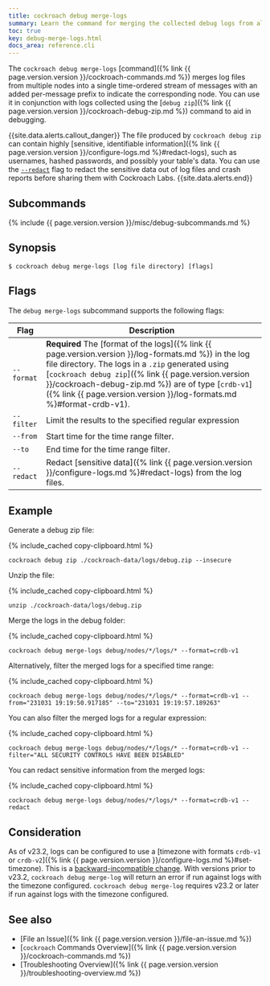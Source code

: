 ```yaml
---
title: cockroach debug merge-logs
summary: Learn the command for merging the collected debug logs from all nodes in your cluster.
toc: true
key: debug-merge-logs.html
docs_area: reference.cli
---
```


The `cockroach debug merge-logs` [command]({% link {{ page.version.version }}/cockroach-commands.md %}) merges log files from multiple nodes into a single time-ordered stream of messages with an added per-message prefix to indicate the corresponding node. You can use it in conjunction with logs collected using the [`debug zip`]({% link {{ page.version.version }}/cockroach-debug-zip.md %}) command to aid in debugging.

{{site.data.alerts.callout_danger}}
The file produced by `cockroach debug zip` can contain highly [sensitive, identifiable information]({% link {{ page.version.version }}/configure-logs.md %}#redact-logs), such as usernames, hashed passwords, and possibly your table's data. You can use the [`--redact`](#example) flag to redact the sensitive data out of log files and crash reports before sharing them with Cockroach Labs.
{{site.data.alerts.end}}

## Subcommands

{% include {{ page.version.version }}/misc/debug-subcommands.md %}

## Synopsis

~~~ shell
$ cockroach debug merge-logs [log file directory] [flags]
~~~

## Flags

The `debug merge-logs` subcommand supports the following flags:

Flag | Description
-----|-----------
`--format` | **Required** The [format of the logs]({% link {{ page.version.version }}/log-formats.md %}) in the log file directory. The logs in a `.zip` generated using [`cockroach debug zip`]({% link {{ page.version.version }}/cockroach-debug-zip.md %}) are of type [`crdb-v1`]({% link {{ page.version.version }}/log-formats.md %}#format-crdb-v1).
`--filter` | Limit the results to the specified regular expression
`--from` | Start time for the time range filter.
`--to` | End time for the time range filter.
`--redact` | Redact [sensitive data]({% link {{ page.version.version }}/configure-logs.md %}#redact-logs) from the log files.

## Example

Generate a debug zip file:

{% include_cached copy-clipboard.html %}
~~~ shell
cockroach debug zip ./cockroach-data/logs/debug.zip --insecure
~~~

Unzip the file:

{% include_cached copy-clipboard.html %}
~~~ shell
unzip ./cockroach-data/logs/debug.zip
~~~

Merge the logs in the debug folder:

{% include_cached copy-clipboard.html %}
~~~ shell
cockroach debug merge-logs debug/nodes/*/logs/* --format=crdb-v1
~~~

Alternatively, filter the merged logs for a specified time range:

{% include_cached copy-clipboard.html %}
~~~ shell
cockroach debug merge-logs debug/nodes/*/logs/* --format=crdb-v1 --from="231031 19:19:50.917185" --to="231031 19:19:57.189263"
~~~

You can also filter the merged logs for a regular expression:

{% include_cached copy-clipboard.html %}
~~~ shell
cockroach debug merge-logs debug/nodes/*/logs/* --format=crdb-v1 --filter="ALL SECURITY CONTROLS HAVE BEEN DISABLED"
~~~

You can redact sensitive information from the merged logs:

{% include_cached copy-clipboard.html %}
~~~ shell
cockroach debug merge-logs debug/nodes/*/logs/* --format=crdb-v1 --redact
~~~

## Consideration

As of v23.2, logs can be configured to use a [timezone with formats `crdb-v1` or `crdb-v2`]({% link {{ page.version.version }}/configure-logs.md %}#set-timezone). This is a [backward-incompatible change](https://www.cockroachlabs.com/docs/releases/v23.2#v23-2-0-alpha-1-backward-incompatible-changes). With versions prior to v23.2, `cockroach debug merge-log` will return an error if run against logs with the timezone configured. `cockroach debug merge-log` requires v23.2 or later if run against logs with the timezone configured.

## See also

- [File an Issue]({% link {{ page.version.version }}/file-an-issue.md %})
- [`cockroach` Commands Overview]({% link {{ page.version.version }}/cockroach-commands.md %})
- [Troubleshooting Overview]({% link {{ page.version.version }}/troubleshooting-overview.md %})
